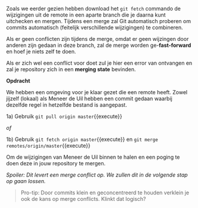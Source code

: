 
Zoals we eerder gezien hebben download het `git fetch` commando de wijzigingen uit de remote in een aparte branch die je daarna kunt uitchecken en mergen. Tijdens een merge zal Git automatisch proberen om commits automatisch (feitelijk verschillende wijzigingen) te combineren.

Als er geen conflicten zijn tijdens de merge, omdat er geen wijzingen door anderen zijn gedaan in deze branch, zal de merge worden ge-**fast-forward** en hoef je niets zelf te doen. 

Als er zich wel een conflict voor doet zul je hier een error van ontvangen en zal je repository zich in een **merging state** bevinden.

**Opdracht**

We hebben een omgeving voor je klaar gezet die een remote heeft. Zowel jijzelf (lokaal) als Meneer de Uil hebben een commit gedaan waarbij dezelfde regel in hetzelfde bestand is aangepast. 

1a) Gebruik ```git pull origin master```{{execute}} 

  *of*

1b) Gebruik ```git fetch origin master```{{execute}} en ```git merge remotes/origin/master```{{execute}}

Om de wijzigingen van Meneer de Uil binnen te halen en een poging te doen deze in jouw repository te mergen.

*Spoiler: Dit levert een merge conflict op. We zullen dit in de volgende stap op gaan lossen.*

> Pro-tip: Door commits klein en geconcentreerd te houden verklein je ook de kans op merge conflicts. Klinkt dat logisch?
